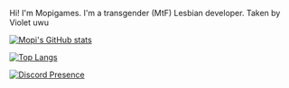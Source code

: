 Hi! I'm Mopigames.
I'm a transgender (MtF) Lesbian developer.
Taken by Violet uwu

[![Mopi's GitHub stats](https://github-readme-stats.vercel.app/api?username=mopigamesyt&theme=radical)](https://github.com/anuraghazra/github-readme-stats)

[![Top Langs](https://github-readme-stats.vercel.app/api/top-langs/?username=mopigamesyt&theme=radical)](https://github.com/anuraghazra/github-readme-stats)

[![Discord Presence](https://lanyard.cnrad.dev/api/1022189106614243350)](https://discord.com/users/1022189106614243350)
<!---
MopigamesYT/MopigamesYT is a ✨ special ✨ repository because its `README.md` (this file) appears on your GitHub profile.
You can click the Preview link to take a look at your changes.
--->
